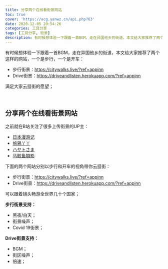 ```yaml
---
title: 分享两个在线看街景网站
toc: true
cover: 'https://acg.yanwz.cn/api.php?63'
date: 2020-12-05 20:54:26
categories: 工具分享
tags: [工具分享, 街景]
description: 有时候想体验一下跟着一首BGM，走在异国他乡的街道，本文给大家推荐了两个这样的网站，一个是步行，一个是开车；
---
```


有时候想体验一下跟着一首BGM，走在异国他乡的街道，本文给大家推荐了两个这样的网站，一个是步行，一个是开车：

-   步行街景：https://citywalks.live/?ref=appinn
-   Drive街景：https://driveandlisten.herokuapp.com/?ref=appinn

满足大家云逛街的愿望；

<br/>

<!--more-->

## 分享两个在线看街景网站

之前就在B站关注了很多上传街景的UP主：

-   [日本漫游记](https://space.bilibili.com/596871270/)
-   [旅鴉丫丫](https://space.bilibili.com/3194669/)
-   [ハヤトさま](https://space.bilibili.com/21039648/)
-   [马鲛鱼摄影](https://space.bilibili.com/26362491/)

下面的两个网站分别以步行和开车的视角带你云逛街：

-   步行街景：https://citywalks.live/?ref=appinn
-   Drive街景：https://driveandlisten.herokuapp.com/?ref=appinn

可以跟着镜头畅游全世界几十个国家；

**步行街景支持：**

-   黑夜/白天；
-   街景噪声；
-   Covid 19街景；

**Drive街景支持：**

-   BGM；
-   街区噪声；
-   倍速；

<br/>